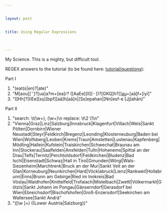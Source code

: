 ```yaml
---


layout: post


title: Using Regular Expressions



---
```


My Science. This is a mighty, but difficult tool.

REGEX answers to the tutorial (to be found here: [tutorial/questions](https://raw.githubusercontent.com/maximromanov/re_tutorial/master/re_practucum_text_western.txt)):

Part I
1.	"(eat(s|en)?|ate)"
2.	"M[aou][`']?[ua]a?m+[ea]r? ([AaEe][lI][- ])?[GKQ]h?[][au]([tdz][h']?)+[aā]f+[iyī]"
3.	"([Hh]?[IiEe][sṣ][bpf][aā]h[aā]n|[Ss]epahan|[Nn]esf-e [Jj]ahān)"

Part II
1.	"search: \t(\w+), (\w+)\n   replace: \t\2 \1\n"
2.	"Vienna|Graz|Linz|Salzburg|Innsbruck|Klagenfurt|Villach|Wels|Sankt Pölten|Dornbirn|Wiener Neustadt|Steyr|Feldkirch|Bregenz|Leonding|Klosterneuburg|Baden bei Wien|Wolfsberg|Leoben|Krems|Traun|Amstetten|Lustenau|Kapfenberg|Mödling|Hallein|Kufstein|Traiskirchen|Schwechat|Braunau am Inn|Stockerau|Saalfelden|Ansfelden|Tulln|Hohenems|Spittal an der Drau|Telfs|Ternitz|Perchtoldsdorf|Feldkirchen|Bludenz|Bad Ischl|Eisenstadt|Schwaz|Hall in Tirol|Gmunden|Wörgl|Wals-Siezenheim|Marchtrenk|Bruck an der Mur|Sankt Veit an der Glan|Korneuburg|Neunkirchen|Hard|Vöcklabruck|Lienz|Rankweil|Hollabrunn|Enns|Brunn am Gebirge|Ried im Innkreis|Bad Vöslau|Waidhofen|Knittelfeld|Trofaiach|Mistelbach|Zwettl|Völkermarkt|Götzis|Sankt Johann im Pongau|Gänserndorf|Gerasdorf bei Wien|Ebreichsdorf|Bischofshofen|Groß-Enzersdorf|Seekirchen am Wallersee|Sankt Andrä"
3.	"([\w ]+) \((Lower Austria|Salzburg)\)"
